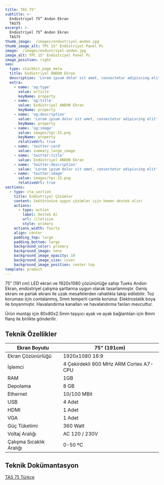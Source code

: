 ```yaml
---
title: TAS 75"
subtitle: >-
  Endüstriyel 75” Andon Ekran
  TAS75
excerpt: >-
  Endüstriyel 75” Andon Ekran
  TAS75 
thumb_image:  /images/endustriyel-andon.jpg
thumb_image_alt: TPC 15" Endüstriyel Panel Pc
image:  /images/endustriyel-andon.jpg
image_alt: TPC 15" Endüstriyel Panel Pc
image_position: right
seo:
  type: stackbit_page_meta
  title: Endüstriyel ANDON Ekran
  description: 'Lorem ipsum dolor sit amet, consectetur adipiscing elit'
  extra:
    - name: 'og:type'
      value: article
      keyName: property
    - name: 'og:title'
      value: Endüstriyel ANDON Ekran
      keyName: property
    - name: 'og:description'
      value: 'Lorem ipsum dolor sit amet, consectetur adipiscing elit'
      keyName: property
    - name: 'og:image'
      value: images/tpc-15.png
      keyName: property
      relativeUrl: true
    - name: 'twitter:card'
      value: summary_large_image
    - name: 'twitter:title'
      value: Endüstriyel ANDON Ekran
    - name: 'twitter:description'
      value: 'Lorem ipsum dolor sit amet, consectetur adipiscing elit'
    - name: 'twitter:image'
      value: images/tpc-15.png
      relativeUrl: true
sections:      
  - type: cta_section
    title: Endüstriyel Çözümler
    content: Sektörünüze uygun çözümler için hemen destek alın!
    actions:
      - type: action
        label: Destek Al
        url: /iletisim
        style: primary
    actions_width: fourty
    align: center
    padding_top: large
    padding_bottom: large
    background_color: primary
    background_image: none
    background_image_opacity: 10
    background_image_size: cover
    background_image_position: center top       
template: product
---
```

75” (191 cm) LED ekran ve 1920x1080 çözünürlüğe sahip Tueks Andon Ekran, endüstriyel çalışma şartlarına uygun olarak tasarlanmıştır. Geniş ekranı ve parlak ekranı ile uzak mesafelerden rahatlıkla takip edilebilir. Toz koruması için contalanmış, 5mm temperli camla korunur. Elektrostatik boya ile boyanmıştır. Havalandırma kanalları ve havalandırma fanları mevcuttur.
 
Ürün montajı için 80x80x2.5mm taşıyıcı ayak ve ayak bağlantıları için 8mm flanş ile birlikte gönderilir.

## Teknik Özellikler

| Ekran Boyutu             | 75" (191cm)                            |
| ------------------------ | -------------------------------------- |
| Ekran Çözünürlüğü        | 1920x1080 16:9                         |
| İşlemci                  | 4 Çekirdekli 900 MHz ARM Cortex A7-CPU |
| RAM                      | 1GB                                    |
| Depolama                 | 8 GB                                   |
| Ethernet<br>             | 10/100 MBit                            |
| USB                      | 4 Adet                                 |
| HDMI                     | 1 Adet                                 |
| VGA                      | 1 Adet                                 |
| Güç Tüketimi             | 360 Watt                               |
| Voltaj Aralığı           | AC 120 / 230V                          |
| Çalışma Sıcaklık Aralığı | 0-50 ºC                                |

## Teknik Dokümantasyon 

[TAS 75 Türkçe](/docs/tas-75-tr.pdf)